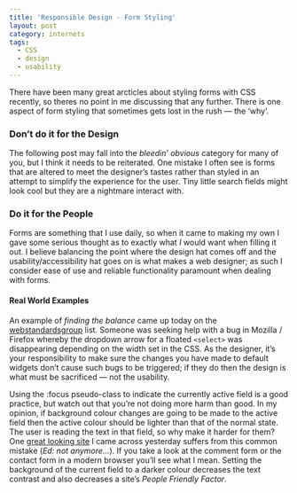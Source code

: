 ```yaml
---
title: 'Responsible Design - Form Styling'
layout: post
category: internets
tags:
  - CSS
  - design
  - usability
---
```


There have been many great arcticles about styling forms with CSS recently, so theres no point in me discussing that any further. There is one aspect of form styling that sometimes gets lost in the rush &mdash; the &#8216;why&#8217;.

### Don’t do it for the Design

The following post may fall into the *bleedin’ obvious* category for many of you, but I think it needs to be reiterated. One mistake I often see is forms that are altered to meet the designer’s tastes rather than styled in an attempt to simplify the experience for the user. Tiny little search fields might look cool but they are a nightmare interact with.

### Do it for the People

Forms are something that I use daily, so when it came to making my own I gave some serious thought as to exactly what *I* would want when filling it out. I believe balancing the point where the design hat comes off and the usability/accessibility hat goes on is what makes a web designer; as such I consider ease of use and reliable functionality paramount when dealing with forms.

#### Real World Examples

An example of *finding the balance* came up today on the [webstandardsgroup][1] list. Someone was seeking help with a bug in Mozilla / Firefox whereby the dropdown arrow for a floated `<select>` was disappearing depending on the width set in the CSS. As the designer, it’s your responsibility to make sure the changes you have made to default widgets don’t cause such bugs to be triggered; if they do then the design is what must be sacrificed — not the usability.

Using the :focus pseudo-class to indicate the currently active field is a good practice, but watch out that you’re not doing more harm than good. In my opinion, if background colour changes are going to be made to the active field then the active colour should be lighter than that of the normal state. The user is reading the text in that field, so why make it harder for them? One [great looking site][2] I came across yesterday suffers from this common mistake (*Ed: not anymore…*). If you take a look at the comment form or the contact form in a modern browser you’ll see what I mean. Setting the background of the current field to a darker colour decreases the text contrast and also decreases a site’s *People Friendly Factor*.

 [1]: http://webstandardsgroup.org/
 [2]: http://www.graphikjunkie.com/ "Graphic Junkie by Jim Amos"
